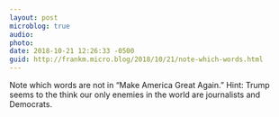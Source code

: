 ```yaml
---
layout: post
microblog: true
audio: 
photo: 
date: 2018-10-21 12:26:33 -0500
guid: http://frankm.micro.blog/2018/10/21/note-which-words.html
---
```

Note which words are not in “Make America Great Again.” Hint: Trump seems to the think our only enemies in the world are journalists and Democrats. 
